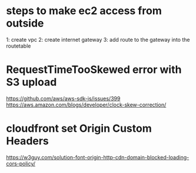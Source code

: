 # steps to make ec2 access from outside

1: create vpc
2: create  internet gateway
3: add route to the gateway into the routetable

# RequestTimeTooSkewed error with S3 upload
https://github.com/aws/aws-sdk-js/issues/399
https://aws.amazon.com/blogs/developer/clock-skew-correction/

# cloudfront set Origin Custom Headers 
https://w3guy.com/solution-font-origin-http-cdn-domain-blocked-loading-cors-policy/


